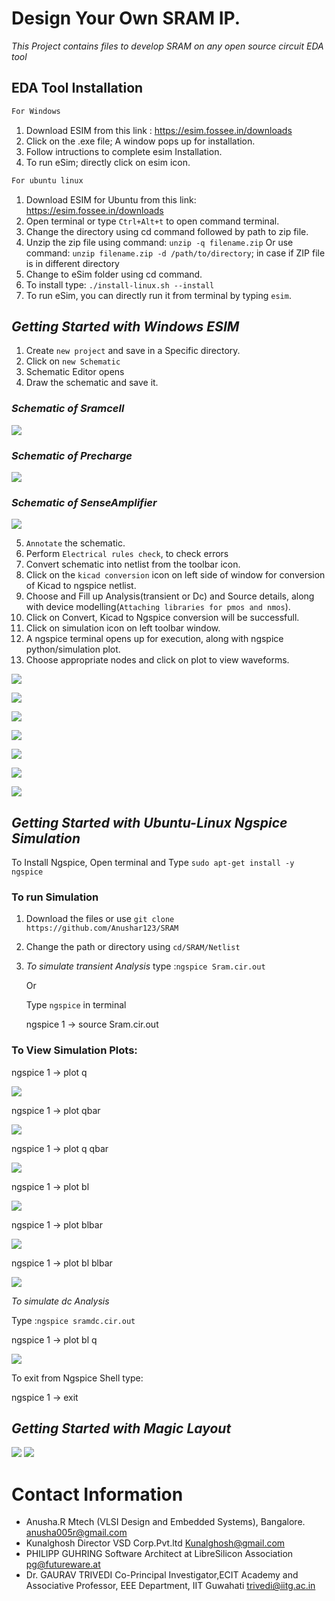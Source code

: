 
# Design Your Own SRAM IP.
*This Project contains files to develop SRAM on any open source circuit EDA tool*
## EDA Tool Installation
```html
For Windows
```
1. Download ESIM from this link : https://esim.fossee.in/downloads
2. Click on the .exe file;  A window pops up for installation.
3. Follow intructions to complete esim Installation.
4. To run eSim; directly click on esim icon.

```html
For ubuntu linux
```
1. Download ESIM for Ubuntu from this link: https://esim.fossee.in/downloads
2. Open terminal or type `Ctrl+Alt+t` to open command terminal.
3. Change the directory using cd command followed by path to zip file.
4. Unzip the zip file using command: `unzip -q filename.zip` 
   Or use command: `unzip filename.zip -d /path/to/directory`; in case if ZIP file is in different directory
5. Change to eSim folder using cd command.
6. To install type: `./install-linux.sh --install`
7. To run eSim, you can directly run it from terminal by typing `esim`.
 
##  *Getting Started with Windows ESIM*
1. Create `new project` and save in a Specific directory.
2. Click on `new Schematic`
3. Schematic Editor opens
4. Draw the schematic and save it.

### *Schematic of Sramcell*
![](Circuit-Inv/Sram.PNG)


### *Schematic of Precharge*
![](Circuit-Inv/Precharge.PNG)


### *Schematic of SenseAmplifier*
![](Circuit-Inv/SenseAmplifier.PNG)


5. `Annotate` the schematic. 
6. Perform `Electrical rules check`, to check errors
7. Convert schematic into netlist from the toolbar icon. 
8. Click on the `kicad conversion` icon on left side of window for conversion of Kicad to ngspice netlist.
9. Choose and Fill up Analysis(transient or Dc) and Source details, along with device modelling(`Attaching libraries for pmos and nmos`). 
10. Click on Convert, Kicad to Ngspice conversion will be successfull.
11. Click on simulation icon on left toolbar window.
12. A ngspice terminal opens up for execution, along with ngspice python/simulation plot.
13. Choose appropriate nodes and click on plot to view waveforms.

![](Waveforms/Esim/Q.PNG)

![](Waveforms/Esim/Qbar.PNG)

![](Waveforms/Esim/QQbar.PNG)

![](Waveforms/Esim/BL.PNG)

![](Waveforms/Esim/BLbar.PNG)

![](Waveforms/Esim/BLBLbar.PNG)

![](Waveforms/Esim/BL-Q(Butterfly).PNG)


## *Getting Started with Ubuntu-Linux Ngspice Simulation*
To Install Ngspice, Open terminal and Type 
`sudo apt-get install -y ngspice`
### To run Simulation
1. Download the files or use `git clone https://github.com/Anushar123/SRAM`

2. Change the path or directory using `cd/SRAM/Netlist`

3. *To simulate transient Analysis* type :`ngspice Sram.cir.out`

   Or

   Type `ngspice` in terminal

   ngspice 1 -> source Sram.cir.out

### To View Simulation Plots:

ngspice 1 -> plot q

![](Waveforms/Ngspice/Q.PNG)

ngspice 1 -> plot qbar

 ![](Waveforms/Ngspice/Qbar.PNG)

ngspice 1 -> plot q qbar

 ![](Waveforms/Ngspice/Q-Qbar.PNG)
 
 ngspice 1 -> plot bl

 ![](Waveforms/Ngspice/BL.PNG)
 
 ngspice 1 -> plot blbar

 ![](Waveforms/Ngspice/BLbar.PNG)
 
 ngspice 1 -> plot bl blbar

 ![](Waveforms/Ngspice/BL-BLbar.PNG)
 
 
*To simulate dc Analysis*
 
Type :`ngspice sramdc.cir.out`

ngspice 1 -> plot bl q

![](Waveforms/Ngspice/BL-Q(Butterfly).PNG)

 
To exit from Ngspice Shell type:

ngspice 1 ->  exit

## *Getting Started with Magic Layout*

![](Circuit-Inv/Sram.PNG) ![](Layout/Sram.jpeg)

# Contact Information
* Anusha.R Mtech (VLSI Design and Embedded Systems), Bangalore. anusha005r@gmail.com
* Kunalghosh Director VSD Corp.Pvt.ltd Kunalghosh@gmail.com
* PHILIPP GUHRING Software Architect at LibreSilicon Association pg@futureware.at
* Dr. GAURAV TRIVEDI Co-Principal Investigator,ECIT Academy and Associative Professor, EEE Department, IIT Guwahati trivedi@iitg.ac.in
